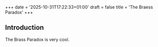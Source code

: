 +++
date = '2025-10-31T17:22:33+01:00'
draft = false
title = 'The Braess Paradox'
+++
## Introduction

The Brass Paradox is very cool.